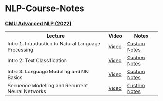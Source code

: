 # NLP-Course-Notes

### [CMU Advanced NLP (2022)](http://www.phontron.com/class/anlp2021/index.html)

<table class="tg">
  <tr>
    <th class="tg-yw4l"><b>Lecture</b></th>
    <th class="tg-yw4l"><b>Video</b></th>
    <th class="tg-yw4l"><b>Notes</b></th>
  </tr>
  
  <tr>
    <td class="tg-yw4l">Intro 1: Introduction to Natural Language Processing </td>
    <td class="tg-yw4l"><a href="https://www.youtube.com/watch?v=pGC-QiNbuwA&list=PL8PYTP1V4I8AYSXn_GKVgwXVluCT9chJ6&index=1">Video<a></td>
    <td class="tg-yw4l"><a href="https://modern-palladium-44c.notion.site/Intro-1-Introduction-to-Natural-Language-Processing-4146adce855f4f629dc2a62b650e344b">Custom Notes</a></td>
  </tr>
    <tr>
    <td class="tg-yw4l">Intro 2: Text Classification </td>
    <td class="tg-yw4l"><a href="https://youtu.be/boPpVexvDAI">Video<a></td>
    <td class="tg-yw4l"><a href="https://modern-palladium-44c.notion.site/Intro-2-Text-Classification-79c03ee327af4ac4892da6de87406b78">Custom Notes</a></td>
  </tr>
      <tr>
    <td class="tg-yw4l">Intro 3: Language Modeling and NN Basics </td>
    <td class="tg-yw4l"><a href="https://youtu.be/pifqfW2ApI4">Video<a></td>
    <td class="tg-yw4l"><a href="https://modern-palladium-44c.notion.site/Intro-3-Language-Modeling-and-NN-Basics-91468eaef0a1465fba5bbab3889968ab">Custom Notes</a></td>
  </tr>
        <tr>
    <td class="tg-yw4l">Sequence Modelling and Recurrent Neural Networks </td>
    <td class="tg-yw4l"><a href="https://youtu.be/N_Ip2zhIGSk">Video<a></td>
    <td class="tg-yw4l"><a href="https://www.notion.so/Intro-4-Neural-Network-Basics-and-Toolkit-Construction-f0db7ada54cb44dfa48198848681f7d0">Custom Notes</a></td>
  </tr>
</table>
